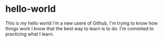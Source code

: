 # hello-world
This is my hello world
I'm a new usere of Github, I'm trying to know how things work
I know that the best way to learn is to do.
I'm commited to practicing what I learn.
